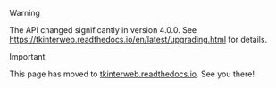 > [!WARNING]
> The API changed significantly in version 4.0.0. See https://tkinterweb.readthedocs.io/en/latest/upgrading.html for details.

> [!IMPORTANT]
> This page has moved to [tkinterweb.readthedocs.io](https://tkinterweb.readthedocs.io/en/latest/api/tkinterweb.html). See you there!